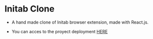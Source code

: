 # Initab Clone

- A hand made clone of Initab browser extension, made with React.js.

- You can acces to the proyect deployment <a href="" target="_blank">HERE</a>
